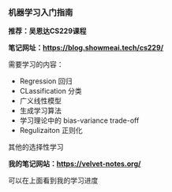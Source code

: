 ### 机器学习入门指南

**推荐：吴恩达CS229课程**

**笔记网址：https://blog.showmeai.tech/cs229/**

需要学习的内容：
- Regression 回归
- CLassification 分类
- 广义线性模型
- 生成学习算法
- 学习理论中的 bias-variance trade-off
- Regulizaiton 正则化

其他的选择性学习

**我的笔记网站：https://velvet-notes.org/**

可以在上面看到我的学习进度